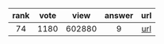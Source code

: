 
| rank | vote | view | answer | url |
|:-:|:-:|:-:|:-:|:-:|
|74|1180|602880|9| [url](http://stackoverflow.com/questions/610883/how-to-know-if-an-object-has-an-attribute-in-python) |
